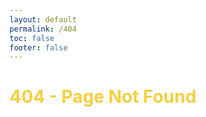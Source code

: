 ```yaml
---
layout: default
permalink: /404
toc: false
footer: false
---
```


<h1><b style="color: #f4d03f;"> 404 - Page Not Found </b><h1>




